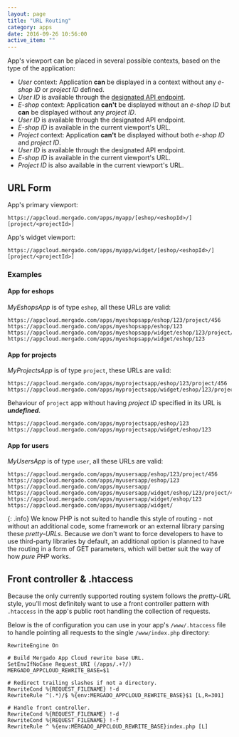```yaml
---
layout: page
title: "URL Routing"
category: apps
date: 2016-09-26 10:56:00
active_item: ""
---
```


App's viewport can be placed in several possible contexts, based on the type of the application:

- *User* context: Application **can** be displayed in a context without any *e-shop ID* or *project ID* defined.
 - *User ID* is available through the [designated API endpoint](http://docs.mergado.apiary.io/#reference/core/users/authenticated-user).
- *E-shop* context: Application **can't** be displayed without an *e-shop ID* but **can** be displayed without any *project ID*.
 - *User ID* is available through the designated API endpoint.
 - *E-shop ID* is available in the current viewport's URL.
- *Project* context: Application **can't** be displayed without both *e-shop ID* and *project ID*.
 - *User ID* is available through the designated API endpoint.
 - *E-shop ID* is available in the current viewport's URL.
 - *Project ID* is also available in the current viewport's URL.

## URL Form

App's primary viewport:

```
https://appcloud.mergado.com/apps/myapp/[eshop/<eshopId>/][project/<projectId>]
```

App's widget viewport:

```
https://appcloud.mergado.com/apps/myapp/widget/[eshop/<eshopId>/][project/<projectId>]
```

### Examples

#### App for eshops

*MyEshopsApp* is of type `eshop`, all these URLs are valid:

```
https://appcloud.mergado.com/apps/myeshopsapp/eshop/123/project/456
https://appcloud.mergado.com/apps/myeshopsapp/eshop/123
https://appcloud.mergado.com/apps/myeshopsapp/widget/eshop/123/project/456
https://appcloud.mergado.com/apps/myeshopsapp/widget/eshop/123
```

#### App for projects

*MyProjectsApp* is of type `project`, these URLs are valid:

```
https://appcloud.mergado.com/apps/myprojectsapp/eshop/123/project/456
https://appcloud.mergado.com/apps/myprojectsapp/widget/eshop/123/project/456
```

Behaviour of `project` app without having *project ID* specified in its URL is ***undefined***.

```
https://appcloud.mergado.com/apps/myprojectsapp/eshop/123
https://appcloud.mergado.com/apps/myprojectsapp/widget/eshop/123
```

#### App for users

*MyUsersApp* is of type `user`, all these URLs are valid:

```
https://appcloud.mergado.com/apps/myusersapp/eshop/123/project/456
https://appcloud.mergado.com/apps/myusersapp/eshop/123
https://appcloud.mergado.com/apps/myusersapp/
https://appcloud.mergado.com/apps/myusersapp/widget/eshop/123/project/456
https://appcloud.mergado.com/apps/myusersapp/widget/eshop/123
https://appcloud.mergado.com/apps/myusersapp/widget/
```

{: .info}
We know PHP is not suited to handle this style of routing - not without an additional code, some framework or an external library parsing these *pretty-URLs*. Because we don't want to force developers to have to use third-party libraries by default, an additional option is planned to have the routing in a form of GET parameters, which will better suit the way of how *pure PHP* works.

## Front controller & .htaccess

Because the only currently supported routing system follows the *pretty-URL* style, you'll most definitely want to use a front controller pattern with `.htaccess` in the app's public root handling the collection of requests.

Below is the of configuration you can use in your app's `/www/.htaccess` file to handle pointing all requests to the single `/www/index.php` directory:

```
RewriteEngine On

# Build Mergado App Cloud rewrite base URL.
SetEnvIfNoCase Request_URI (/apps/.+?/) MERGADO_APPCLOUD_REWRITE_BASE=$1

# Redirect trailing slashes if not a directory.
RewriteCond %{REQUEST_FILENAME} !-d
RewriteRule ^(.*)/$ %{env:MERGADO_APPCLOUD_REWRITE_BASE}$1 [L,R=301]

# Handle front controller.
RewriteCond %{REQUEST_FILENAME} !-d
RewriteCond %{REQUEST_FILENAME} !-f
RewriteRule ^ %{env:MERGADO_APPCLOUD_REWRITE_BASE}index.php [L]
```
